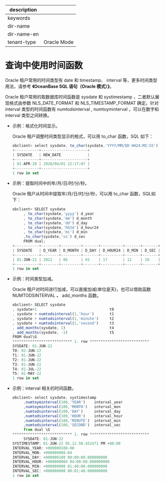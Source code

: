 |description||
|---|---|
|keywords||
|dir-name||
|dir-name-en||
|tenant-type|Oracle Mode|

# 查询中使用时间函数

Oracle 租户常用的时间类型有 date 和 timestamp、 interval 等，更多时间类型用法，请参考 **《OceanBase SQL 语句（Oracle 模式）》**。

Oracle 租户常用的取数据库时间函数是 sysdate 和 systimestamp ，二者默认展现格式由参数 NLS_DATE_FORMAT 和 NLS_TIMESTAMP_FORMAT 确定。针对 interval 类型的时间函数有 numtodsinterval , numtoyminterval ，可以在数字和 interval 类型之间转换。

* 示例：格式化时间显示。

     Oracle 租户调整时间类型显示的格式，可以用 to_char 函数，SQL 如下：

     ```javascript
     obclient> select sysdate, to_char(sysdate,'YYYY/MM/DD HH24:MI:SS') new_date from dual;
     +-----------+---------------------+
     | SYSDATE   | NEW_DATE            |
     +-----------+---------------------+
     | 01-APR-20 | 2020/04/01 22:17:07 |
     +-----------+---------------------+
     1 row in set
     ```

* 示例：提取时间中的年/月/日/时/分/秒。

     Oracle 租户从时间中提取年/月/日/时/分/秒，可以用 to_char 函数，SQL如下：

     ```javascript
     obclient> SELECT sysdate
          , to_char(sysdate,'yyyy') d_year
          , to_char(sysdate,'mm') d_month
          , to_char(sysdate,'dd') d_day
          , to_char(sysdate,'hh24') d_hour24
          , to_char(sysdate,'mi') d_min
          ,to_char(sysdate,'ss') d_sec
          FROM dual;
     +-----------+--------+---------+-------+----------+-------+-------+
     | SYSDATE   | D_YEAR | D_MONTH | D_DAY | D_HOUR24 | D_MIN | D_SEC |
     +-----------+--------+---------+-------+----------+-------+-------+
     | 01-JUN-22 | 2022   | 06      | 01    | 17       | 12    | 10    |
     +-----------+--------+---------+-------+----------+-------+-------+
     1 row in set
     ```

* 示例：时间类型加减。

     Oracle 租户对时间进行加减，可以直接加减(单位是天)，也可以借助函数 NUMTODSINTERVAL **、** add_months 函数。

     ```javascript
     obclient> SELECT sysdate
     , sysdate+1                                 t0
     , sysdate + numtodsinterval(1,'hour')       t1
     , sysdate + numtodsinterval(1,'minute')     t2
     , sysdate + numtodsinterval(1,'second')     t3
     , add_months(sysdate, 1)                    t4
     , add_months(sysdate, -1)                   t5
     FROM dual\G
     *************************** 1. row ***************************
     SYSDATE: 01-JUN-22
     T0: 02-JUN-22
     T1: 01-JUN-22
     T2: 01-JUN-22
     T3: 01-JUN-22
     T4: 01-JUL-22
     T5: 01-MAY-22
     1 row in set
     ```

* 示例：interval 相关的时间函数。

     ```javascript
     obclient> select sysdate, systimestamp
          ,numtoyminterval(100,'YEAR')    interval_year
          ,numtoyminterval(100,'MONTH')   interval_mon
          ,numtodsinterval(100,'DAY')     interval_day
          ,numtodsinterval(100,'HOUR')    interval_hour
          ,numtodsinterval(100,'MINUTE')  interval_min
          ,numtodsinterval(100,'SECOND')  interval_sec
          from dual \G
     *************************** 1. row ***************************
          SYSDATE: 01-JUN-22
     SYSTIMESTAMP: 01-JUN-22 05.12.58.432471 PM +08:00
     INTERVAL_YEAR: +000000100-00
     INTERVAL_MON: +000000008-04
     INTERVAL_DAY: +000000100 00:00:00.000000000
     INTERVAL_HOUR: +000000004 04:00:00.000000000
     INTERVAL_MIN: +000000000 01:40:00.000000000
     INTERVAL_SEC: +000000000 00:01:40.000000000
     1 row in set
     ```
